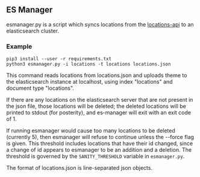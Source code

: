 ES Manager
----------

esmanager.py is a script which syncs locations from the [locations-api][]
to an elasticsearch cluster.

[locations-api]: https://github.com/osu-mist/locations-api

### Example

    pip3 install --user -r requirements.txt
    python3 esmanager.py -i locations -t locations locations.json

This command reads locations from locations.json and uploads theme to the
elasticsearch instance at localhost, using index "locations" and document type
"locations".

If there are any locations on the elasticsearch server that are not present
in the json file, those locations will be deleted; the deleted locations will
be printed to stdout (for posterity), and es-manager will exit with an exit
code of 1.

If running esmanager would cause too many locations to be deleted (currently 5),
then esmanager will refuse to continue unless the --force flag is given. 
This threshold includes locations that have their id changed, since a change of id
appears to esmanager to be an addition and a deletion.
The threshold is governed by the  `SANITY_THRESHOLD` variable in `esmanager.py`.

The format of locations.json is line-separated json objects.
